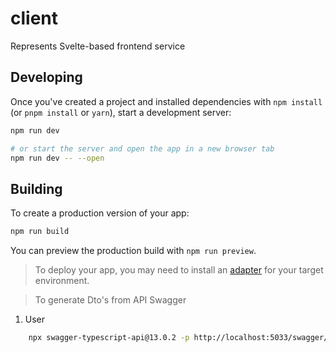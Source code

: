 # client

Represents Svelte-based frontend service

## Developing

Once you've created a project and installed dependencies with `npm install` (or `pnpm install` or `yarn`), start a development server:

```bash
npm run dev

# or start the server and open the app in a new browser tab
npm run dev -- --open
```

## Building

To create a production version of your app:

```bash
npm run build
```

You can preview the production build with `npm run preview`.

> To deploy your app, you may need to install an [adapter](https://kit.svelte.dev/docs/adapters) for your target environment.

> To generate Dto's from API Swagger

1. User

```bash
    npx swagger-typescript-api@13.0.2 -p http://localhost:5033/swagger/v1/swagger.json -o ./src/lib/api -n apiUser.ts --module-name-index 3 -t src/swagger-templates/
```
